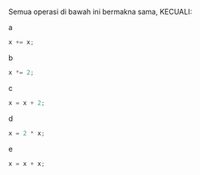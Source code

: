 Semua operasi di bawah ini bermakna sama, KECUALI:


a 
```cpp
x += x;
```

b 
```cpp
x *= 2;
```
c 
```cpp
x = x + 2;
```
d 
```cpp
x = 2 * x;
```
e 
```cpp
x = x + x;
```
